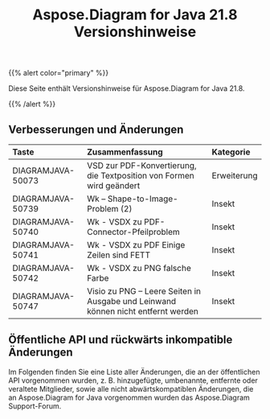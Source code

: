 ﻿---
title: Aspose.Diagram for Java 21.8 Versionshinweise
type: docs
weight: 5
url: /de/java/aspose-diagram-for-java-21-8-release-notes/
---
{{% alert color="primary" %}}

Diese Seite enthält Versionshinweise für Aspose.Diagram for Java 21.8.

{{% /alert %}}
## **Verbesserungen und Änderungen**  ##

|**Taste**|**Zusammenfassung**|**Kategorie**|
|:- |:- |:- |
|DIAGRAMJAVA-50073|VSD zur PDF-Konvertierung, die Textposition von Formen wird geändert|Erweiterung|
|DIAGRAMJAVA-50739|Wk – Shape-to-Image-Problem (2)|Insekt|
|DIAGRAMJAVA-50740|Wk - VSDX zu PDF-Connector-Pfeilproblem|Insekt|
|DIAGRAMJAVA-50741|Wk - VSDX zu PDF Einige Zeilen sind FETT|Insekt|
|DIAGRAMJAVA-50742|Wk - VSDX zu PNG falsche Farbe|Insekt|
|DIAGRAMJAVA-50747|Visio zu PNG – Leere Seiten in Ausgabe und Leinwand können nicht entfernt werden|Insekt|
## **Öffentliche API und rückwärts inkompatible Änderungen**
Im Folgenden finden Sie eine Liste aller Änderungen, die an der öffentlichen API vorgenommen wurden, z. B. hinzugefügte, umbenannte, entfernte oder veraltete Mitglieder, sowie alle nicht abwärtskompatiblen Änderungen, die an Aspose.Diagram for Java vorgenommen wurden das Aspose.Diagram Support-Forum.

